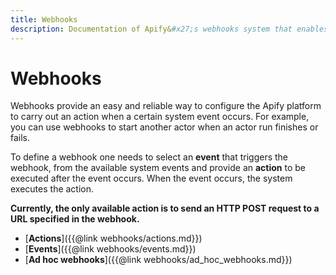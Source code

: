 ```yaml
---
title: Webhooks
description: Documentation of Apify&#x27;s webhooks system that enables integration of multiple actors or external systems.
---
```


# [](./webhooks)Webhooks

Webhooks provide an easy and reliable way to configure the Apify platform to carry out an action when a certain system event occurs. For example, you can use webhooks to start another actor when an actor run finishes or fails.

To define a webhook one needs to select an **event** that triggers the webhook, from the available system events and provide an **action** to be executed after the event occurs. When the event occurs, the system executes the action.

**Currently, the only available action is to send an HTTP POST request to a URL specified in the webhook.**

*   [**Actions**]({{@link webhooks/actions.md}})
*   [**Events**]({{@link webhooks/events.md}})
*   [**Ad hoc webhooks**]({{@link webhooks/ad_hoc_webhooks.md}})
